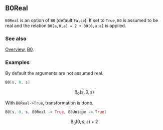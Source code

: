 ## B0Real

`B0Real` is an option of `B0` (default `False`). If set to `True`, `B0` is assumed to be real and the relation `B0[a,0,a] = 2 + B0[0,a,a]` is applied.

### See also

[Overview](Extra/FeynCalc.md), [B0](B0.md).

### Examples

By default the arguments are not assumed real.

```mathematica
B0[s, 0, s]
```

$$\text{B}_0(s,0,s)$$

With `B0Real->True`, transformation is done.

```mathematica
B0[s, 0, s, B0Real -> True, B0Unique -> True]
```

$$\text{B}_0(0,s,s)+2$$